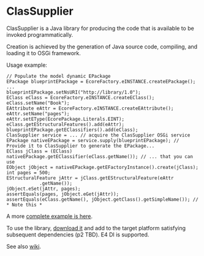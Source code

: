 ClasSupplier
===========

ClasSupplier is a Java library for producing the code that is available to be invoked programmatically.  

Creation is achieved by the generation of Java source code, compiling, and loading it to OSGi framework.  


Usage example:  

    // Populate the model dynamic EPackage
    EPackage blueprintEPackage = EcoreFactory.eINSTANCE.createEPackage();
    ...
    blueprintEPackage.setNsURI("http://library/1.0");
    EClass eClass = EcoreFactory.eINSTANCE.createEClass();
    eClass.setName("Book");
    EAttribute eAttr = EcoreFactory.eINSTANCE.createEAttribute();
    eAttr.setName("pages");
    eAttr.setEType(EcorePackage.Literals.EINT);
    eClass.getEStructuralFeatures().add(eAttr);
    blueprintEPackage.getEClassifiers().add(eClass);
    ClasSupplier service = ... // acquire the ClasSupplier OSGi service
    EPackage nativeEPackage = service.supply(blueprintEPackage); // Provide it to ClasSupplier to generate the EPackage...
    EClass jClass = (EClass) nativeEPackage.getEClassifier(eClass.getName()); // ... that you can use
    EObject jObject = nativeEPackage.getEFactoryInstance().create(jClass);
    int pages = 500;
    EStructuralFeature jAttr = jClass.getEStructuralFeature(eAttr
                .getName());
    jObject.eSet(jAttr, pages);
    assertEquals(pages, jObject.eGet(jAttr));  
    assertEquals(eClass.getName(), jObject.getClass().getSimpleName()); // * Note this *
  
A more [complete example is here](/org.classupplier.test/src/org/classupplier/test/ClasSupplierTests.java).  

To use the library, [download it](https://github.com/kirillzotkin/ClasSupplier/releases) and add to the target platform  satisfying subsequent dependencies (p2 TBD). E4 DI is supported.

See also [wiki](https://github.com/kirillzotkin/ClasSupplier/wiki).
